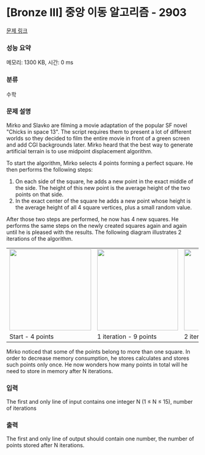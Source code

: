 # [Bronze III] 중앙 이동 알고리즘 - 2903 

[문제 링크](https://www.acmicpc.net/problem/2903) 

### 성능 요약

메모리: 1300 KB, 시간: 0 ms

### 분류

수학

### 문제 설명

<p>Mirko and Slavko are filming a movie adaptation of the popular SF novel "Chicks in space 13". The script requires them to present a lot of different worlds so they decided to film the entire movie in front of a green screen and add CGI backgrounds later. Mirko heard that the best way to generate artificial terrain is to use midpoint displacement algorithm.</p>

<p>To start the algorithm, Mirko selects 4 points forming a perfect square. He then performs the following steps:</p>

<ol>
	<li>On each side of the square, he adds a new point in the exact middle of the side. The height of this new point is the average height of the two points on that side.</li>
	<li>In the exact center of the square he adds a new point whose height is the average height of all 4 square vertices, plus a small random value.</li>
</ol>

<p>After those two steps are performed, he now has 4 new squares. He performs the same steps on the newly created squares again and again until he is pleased with the results. The following diagram illustrates 2 iterations of the algorithm.</p>

<table class="table table-bordered td-center">
	<tbody>
		<tr>
			<td><img alt="" src="https://upload.acmicpc.net/5e446f0f-613c-4ce0-a626-6b0c2729ed1e/-/preview/" style="width: 214px; height: 213px;"></td>
			<td><img alt="" src="https://upload.acmicpc.net/65c1bcf1-7d8a-463b-91df-d6cabcc2ceae/-/preview/" style="width: 212px; height: 213px;"></td>
			<td><img alt="" src="https://upload.acmicpc.net/27b99467-cfdf-4ce3-a0b0-2897747edcf9/-/preview/" style="width: 212px; height: 213px;"></td>
		</tr>
		<tr>
			<td>Start - 4 points</td>
			<td>1 iteration - 9 points</td>
			<td>2 iterations - 25 points</td>
		</tr>
	</tbody>
</table>

<p>Mirko noticed that some of the points belong to more than one square. In order to decrease memory consumption, he stores calculates and stores such points only once. He now wonders how many points in total will he need to store in memory after N iterations.</p>

### 입력 

 <p>The first and only line of input contains one integer N (1 ≤ N ≤ 15), number of iterations</p>

### 출력 

 <p>The first and only line of output should contain one number, the number of points stored after N iterations.</p>

